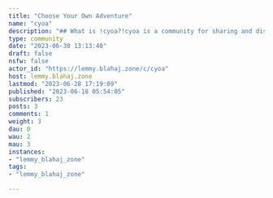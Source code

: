 ```yaml
---
title: "Choose Your Own Adventure" 
name: "cyoa"
description: "## What is !cyoa?!cyoa is a community for sharing and discussing CYOA content. A CYOA (Choose Your Own Adventure) is a “what if” scenario containing multiple options that you, the player, choose to build a world, character, and/or story. These scenarios follow a wide variety of themes, including but not limited to genres such as fantasy or sci-fi. People that play through CYOAs commonly share their ‘builds’ in the comments section, along with an explanation of your choices. This, however, is not mandatory.CYOAs are NOT to be confused with the children’s book series of the same name.### General Rule1. Don’t be a dick.### Content Rules2. Only use PNG and JPG file extensions, Imgur, ImageChest, and interactive CYOA links (such as Neocities), and text-based posts.3. Post singular CYOAs, not collections/albums.4. Label NSFW CYOAs as such in the title. Content/trigger warnings are recommended.5. No reposts (for now).6. Keep top-level comments on-topic.7. (Optional) Try and credit the original CYOA author, if possible."
type: community
date: "2023-06-30 13:13:40"
draft: false
nsfw: false
actor_id: "https://lemmy.blahaj.zone/c/cyoa"
host: lemmy.blahaj.zone
lastmod: "2023-06-28 17:19:09"
published: "2023-06-18 05:54:05"
subscribers: 23
posts: 3
comments: 1
weight: 3
dau: 0
wau: 2
mau: 3
instances:
- "lemmy_blahaj_zone"
tags: 
- "lemmy_blahaj_zone"

---
```

